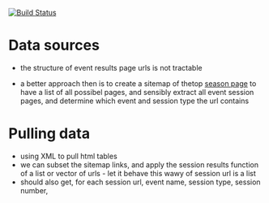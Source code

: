 [![Build Status](https://travis-ci.org/jo-tham/v8r.png?branch=master)](https://travis-ci.org/jo-tham/v8r)

# Data sources

- the structure of event results page urls is not tractable

- a better approach then is to create a sitemap of thetop [season page](http://www.v8supercars.com.au/championship/2014-v8-supercars-championship/) to have a list of all possibel pages, and sensibly extract all event session pages, and determine which event and session type the url contains
  

# Pulling data

- using XML to pull html tables
- we can subset the sitemap links, and apply the session results function of a list or vector of urls - let it behave this wawy of session url is a list
- should also get, for each session url, event name, session type, session number,
